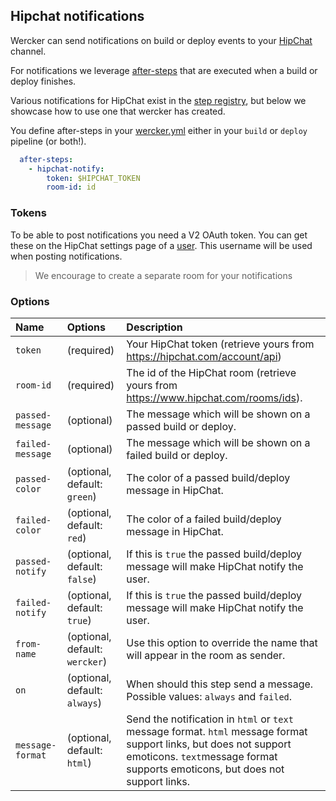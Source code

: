 ## Hipchat notifications

Wercker can send notifications on build or deploy events to your [HipChat](http://hipchat.com) channel.

For notifications we leverage [after-steps](/docs/steps/after-steps.html) that
are executed when a build or deploy finishes.

Various notifications for HipChat exist in the [step registry](https://app.wercker.com/#explore/steps),
but below we showcase how to use one that wercker has created.

You define after-steps in your [wercker.yml](/docs/wercker-yml/creating-a-yml.html)
either in your `build` or `deploy` pipeline (or both!).

```yaml
  after-steps:
    - hipchat-notify:
        token: $HIPCHAT_TOKEN
        room-id: id
```

### Tokens

To be able to post notifications you need a V2 OAuth token. You can get these on
the HipChat settings page of a [user](https://hipchat.com/account/api).
This username will be used when posting notifications.

> We encourage to create a separate room for your notifications

### Options

| Name | Options | Description |
|:-----|:--------|:------------|
| `token` | (required) | Your HipChat token (retrieve yours from https://hipchat.com/account/api) |
| `room-id` | (required) | The id of the HipChat room (retrieve yours from https://www.hipchat.com/rooms/ids). |
| `passed-message` | (optional) | The message which will be shown on a passed build or deploy. |
| `failed-message` | (optional) | The message which will be shown on a failed build or deploy. |
| `passed-color` | (optional, default: `green`) | The color of a passed build/deploy message in HipChat. |
| `failed-color` | (optional, default: `red`) | The color of a failed build/deploy message in HipChat. |
| `passed-notify` | (optional, default: `false`) | If this is `true` the passed build/deploy message will make HipChat notify the user. |
| `failed-notify` | (optional, default: `true`) | If this is `true` the passed build/deploy message will make HipChat notify the user. |
| `from-name` | (optional, default: `wercker`) | Use this option to override the name that will appear in the room as sender. |
| `on` | (optional, default: `always`) | When should this step send a message. Possible values: `always` and `failed`. |
| `message-format` | (optional, default: `html`) | Send the notification in `html` or `text` message format. `html` message format support links, but does not support emoticons. `text`message format supports emoticons, but does not support links. |

